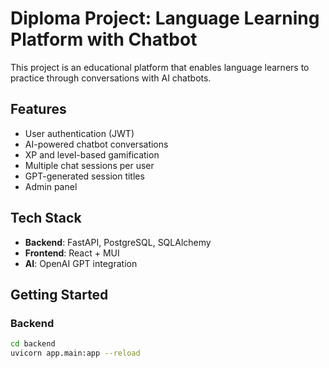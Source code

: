 # Diploma Project: Language Learning Platform with Chatbot

This project is an educational platform that enables language learners to practice through conversations with AI chatbots.

## Features

- User authentication (JWT)
- AI-powered chatbot conversations
- XP and level-based gamification
- Multiple chat sessions per user
- GPT-generated session titles
- Admin panel

## Tech Stack

- **Backend**: FastAPI, PostgreSQL, SQLAlchemy
- **Frontend**: React + MUI
- **AI**: OpenAI GPT integration

## Getting Started

### Backend

```bash
cd backend
uvicorn app.main:app --reload
